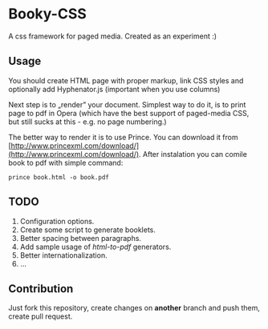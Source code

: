 Booky-CSS
=========

A css framework for paged media. Created as an experiment :)

## Usage

You should create HTML page with proper markup, link CSS styles and optionally add Hyphenator.js (important when you use columns)

Next step is to „render” your document.
Simplest way to do it, is to print page to pdf in Opera (which have the best support of paged-media CSS, but still sucks at this - e.g. no page numbering.)

The better way to render it is to use Prince. You can download it from [http://www.princexml.com/download/](http://www.princexml.com/download/). After instalation you can comile book to pdf with simple command:

    prince book.html -o book.pdf

## TODO
1. Configuration options.
2. Create some script to generate booklets.
3. Better spacing between paragraphs.
4. Add sample usage of *html-to-pdf* generators.
5. Better internationalization.
6. …

## Contribution
Just fork this repository, create changes on **another** branch and push them, create pull request.

